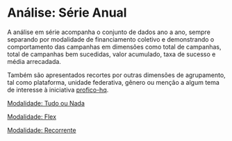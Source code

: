 # Análise: Série Anual

A análise em série acompanha o conjunto de dados ano a ano, sempre separando
por modalidade de financiamento coletivo e demonstrando o comportamento
das campanhas em dimensões como total de campanhas, total de campanhas bem sucedidas,
valor acumulado, taxa de sucesso e média arrecadada.

Também são apresentados recortes por outras dimensões
de agrupamento, tal como plataforma, unidade federativa, gênero ou menção a algum tema
de interesse à iniciativa [profico-hq](https://github.com/silva-erick/profico-hq).


[Modalidade: Tudo ou Nada](./serie_por_modalidade_aon.md)

[Modalidade: Flex](./serie_por_modalidade_flex.md)

[Modalidade: Recorrente](./serie_por_modalidade_sub.md)

